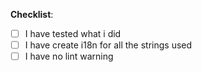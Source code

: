 **Checklist**:
- [ ] I have tested what i did
- [ ] I have create i18n for all the strings used
- [ ] I have no lint warning